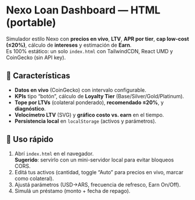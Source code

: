 # Nexo Loan Dashboard — HTML (portable)

Simulador estilo Nexo con **precios en vivo**, **LTV**, **APR por tier**, **cap low-cost (≤20%)**, cálculo de **intereses** y estimación de **Earn**.  
Es 100% estático: un solo `index.html` con TailwindCDN, React UMD y CoinGecko (sin API key).

## 🧩 Características
- **Datos en vivo** (CoinGecko) con intervalo configurable.
- **KPIs** tipo “botón”, cálculo de **Loyalty Tier** (Base/Silver/Gold/Platinum).
- **Tope por LTVs** (colateral ponderado), **recomendado ≤20%**, y **diagnóstico**.
- **Velocímetro LTV** (SVG) y **gráfico costo vs. earn** en el tiempo.
- **Persistencia local** en `localStorage` (activos y parámetros).

## 🚀 Uso rápido
1. Abrí `index.html` en el navegador.  
   **Sugerido**: servirlo con un mini-servidor local para evitar bloqueos CORS.
2. Editá tus activos (cantidad, toggle “Auto” para precios en vivo, marcar como colateral).
3. Ajustá parámetros (USD→ARS, frecuencia de refresco, Earn On/Off).
4. Simulá un préstamo (monto + fecha de repago).

